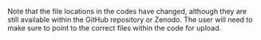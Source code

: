 Note that the file locations in the codes have changed, although they are still available within the GitHub repository or Zenodo. The user will need to make sure to point to the correct files within the code for upload.
